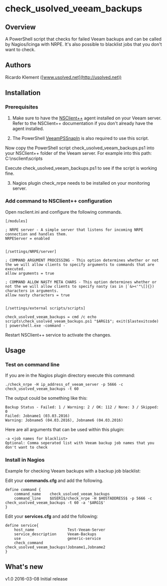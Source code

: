 # check_usolved_veeam_backups

## Overview

A PowerShell script that checks for failed Veeam backups and can be called by Nagios/Icinga with NRPE.
It's also possible to blacklist jobs that you don't want to check.

## Authors

Ricardo Klement ([www.usolved.net](http://usolved.net))

## Installation

### Prerequisites

1. Make sure to have the [NSClient++](https://www.nsclient.org) agent installed on your Veeam server. 
Refer to the NSClient++ documentation if you don't already have the agent installed.

2. The PowerShell [VeeamPSSnapIn](https://www.veeam.com/kb1489) is also required to use this script. 

Now copy the PowerShell script check_usolved_veeam_backups.ps1 into your NSClient++ folder of the Veeam server.
For example into this path: C:\nsclient\scripts

Execute check_usolved_veeam_backups.ps1 to see if the script is working fine.

3. Nagios plugin check_nrpe needs to be installed on your monitoring server.


### Add command to NSClient++ configuration

Open nsclient.ini and configure the following commands.

```
[/modules]

; NRPE server - A simple server that listens for incoming NRPE connection and handles them.
NRPEServer = enabled


[/settings/NRPE/server]

; COMMAND ARGUMENT PROCESSING - This option determines whether or not the we will allow clients to specify arguments to commands that are executed.
allow arguments = true

; COMMAND ALLOW NASTY META CHARS - This option determines whether or not the we will allow clients to specify nasty (as in |`&><'"\[]{}) characters in arguments.
allow nasty characters = true


[/settings/external scripts/scripts]

check_usolved_veeam_backups = cmd /c echo scripts\check_usolved_veeam_backups.ps1 "$ARG1$"; exit($lastexitcode) | powershell.exe -command -
```

Restart NSClient++ service to activate the changes.


## Usage

### Test on command line
If you are in the Nagios plugin directory execute this command:

```
./check_nrpe -H ip_address_of_veeam_server -p 5666 -c check_usolved_veeam_backups -t 60
```

The output could be something like this:

```
Backup Status - Failed: 1 / Warning: 2 / OK: 112 / None: 3 / Skipped: 0
Failed: Jobname1 (03.03.2016)
Warning: Jobname5 (04.03.2016), Jobname6 (04.03.2016)
```

Here are all arguments that can be used within this plugin:

```
-a <job names for blacklist>
Optional: Comma seperated list with Veeam backup job names that you don't want to check
```

### Install in Nagios

Example for checking Veeam backups with a backup job blacklist:

Edit your **commands.cfg** and add the following.

```
define command {
    command_name    check_usolved_veeam_backups
    command_line    $USER1$/check_nrpe -H $HOSTADDRESS$ -p 5666 -c check_usolved_veeam_backups -t 60 -a '$ARG1$'
}
```

Edit your **services.cfg** and add the following:

```
define service{
	host_name				Test-Veeam-Server
	service_description		Veeam-Backups
	use						generic-service
	check_command			check_usolved_veeam_backups!Jobname1,Jobname2
}
```

## What's new

v1.0 2016-03-08
Initial release
